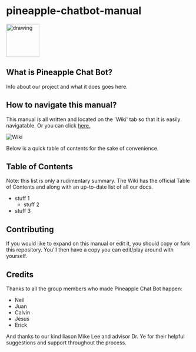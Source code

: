 # pineapple-chatbot-manual

<img src="https://i.imgur.com/j05dkHc.png" alt="drawing" width="90"/>

## What is Pineapple Chat Bot?
Info about our project and what it does goes here.

## How to navigate this manual?
This manual is all written and located on the 'Wiki' tab so that it is easily navigatable. Or you can click [here.](https://github.com/juan-aquino/pineapple-chatbot-manual/wiki)

![Wiki](https://i.imgur.com/JWiTSDH.png)

Below is a quick table of contents for the sake of convenience.

## Table of Contents
Note: this list is only a rudimentary summary. The Wiki has the official Table of Contents and along with an up-to-date list of all our docs.
* stuff 1
  * stuff 2
* stuff 3

## Contributing
If you would like to expand on this manual or edit it, you should copy or fork this repository. You'll then have a copy you can edit/play around with yourself.

## Credits
Thanks to all the group members who made Pineapple Chat Bot happen:
* Neil 
* Juan
* Calvin
* Jesus
* Erick

And thanks to our kind liason Mike Lee and advisor Dr. Ye for their helpful suggestions and support throughout the process.
